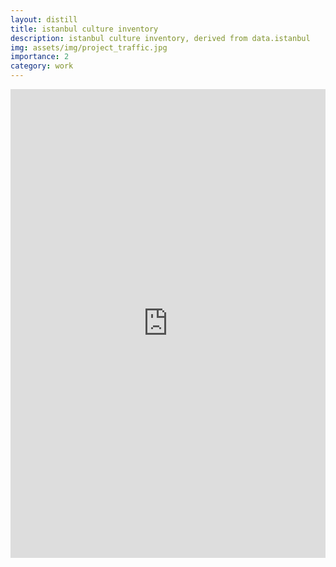 ```yaml
---
layout: distill
title: istanbul culture inventory
description: istanbul culture inventory, derived from data.istanbul
img: assets/img/project_traffic.jpg
importance: 2
category: work
---
```


<iframe width="100%" height="750" src="https://studio.foursquare.com/map/public/bea1b5e9-46c6-47d9-971c-5e8a629863a0/embed" frameborder="0" allowfullscreen></iframe>
